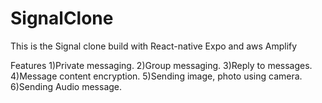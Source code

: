 # SignalClone
This is the Signal clone build with React-native Expo and aws Amplify

Features
1)Private messaging.
2)Group messaging.
3)Reply to messages.
4)Message content encryption.
5)Sending image, photo using camera.
6)Sending Audio message.
